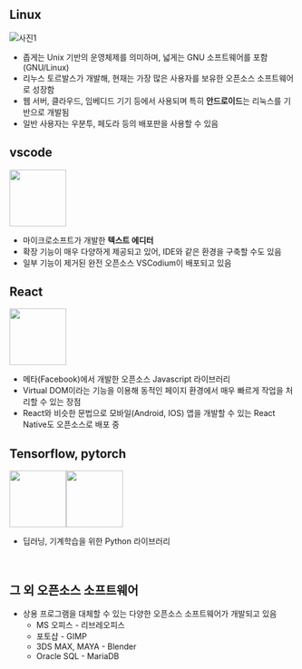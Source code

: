 ## Linux
![사진1](https://www.kernel.org/theme/images/logos/tux.png)
- 좁게는 Unix 기반의 운영체제를 의미하며, 넓게는 GNU 소프트웨어를 포함(GNU/Linux)
- 리누스 토르발스가 개발해, 현재는 가장 많은 사용자를 보유한 오픈소스 소프트웨어로 성장함
- 웹 서버, 클라우드, 임베디드 기기 등에서 사용되며 특히 **안드로이드**는 리눅스를 기반으로 개발됨
- 일반 사용자는 우분투, 페도라 등의 배포판을 사용할 수 있음

## vscode
<img src="https://yt3.ggpht.com/_q52i8bUAEvcb7JR4e-eNTv23y2A_wg5sCz0NC0GrGtcw1CRMWJSOPVHUDh_bngD0q4gMvVeoA=s900-c-k-c0x00ffffff-no-rj" width="100" height="100"/>

- 마이크로소프트가 개발한 __텍스트 에디터__
- 확장 기능이 매우 다양하게 제공되고 있어, IDE와 같은 환경을 구축할 수도 있음
- 일부 기능이 제거된 완전 오픈소스 VSCodium이 배포되고 있음

## React
<img src="https://w.namu.la/s/ef4073a2a2b4b32764761588586e91252083189c535a546218d0d90aaaf1a9a7d3bda94f20a78344c0aa51e7b242b0ed749419e82a8977af956c099710070dd186b5c9fc35df49c4dcc03f25ec704b4d41f50144ab0d3e5d92258fdc9d2700fe" width="100" height="100"/>

- 메타(Facebook)에서 개발한 오픈소스 Javascript 라이브러리  
- Virtual DOM이라는 기능을 이용해 동적인 페이지 환경에서 매우 빠르게 작업을 처리할 수 있는 장점
- React와 비슷한 문법으로 모바일(Android, IOS) 앱을 개발할 수 있는 React Native도 오픈소스로 배포 중

## Tensorflow, pytorch
<img src="https://w.namu.la/s/ae0d478a223873cfc781c807d66907631f748d4f50de03d07f700b71c027c3b01321def09ac695f4a7c8b981cef5dbcdf24a035481006a32a2fd35053654fc6b2632ce17190cb4957b7bcdac78089dd255eb206c6f58f7dad6f5b1ec1b21f5ef" width="100" height="100"/><img src="https://pytorch.org/assets/images/pytorch-logo.png" width="100" height="100"/>

- 딥러닝, 기계학습을 위한 Python 라이브러리

<br/>

## 그 외 오픈소스 소프트웨어
- 상용 프로그램을 대체할 수 있는 다양한 오픈소스 소프트웨어가 개발되고 있음
  - MS 오피스 - 리브레오피스
  - 포토샵 - GIMP
  - 3DS MAX, MAYA - Blender
  - Oracle SQL - MariaDB
